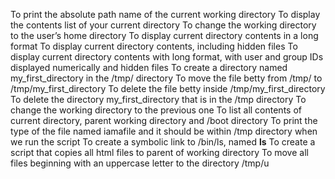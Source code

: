 To print the absolute path name of the current working directory
To display the contents list of your current directory
To change the working directory to the user’s home directory
To display current directory contents in a long format
To display current directory contents, including hidden files
To display current directory contents with long format, with user and group IDs displayed numerically and hidden files
To create a directory named my_first_directory in the /tmp/ directory
To move the file betty from /tmp/ to /tmp/my_first_directory
To delete the file betty inside /tmp/my_first_directory
To delete the directory my_first_directory that is in the /tmp directory
To change the working directory to the previous one
To list all contents of current directory, parent working directory and /boot directory
To print the type of the file named iamafile and it should be within /tmp directory when we run the script
To create a symbolic link to /bin/ls, named __ls__
To create a script that copies all html files to parent of working directory
To move  all files beginning with an uppercase letter to the directory /tmp/u